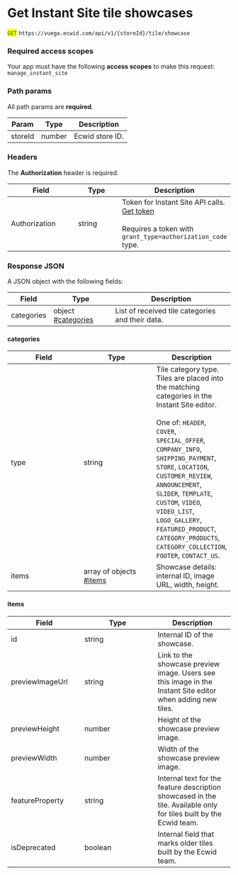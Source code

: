 # Get Instant Site tile showcases

<mark style="color:green;">`GET`</mark> `https://vuega.ecwid.com/api/v1/{storeId}/tile/showcase`

### Required access scopes

Your app must have the following **access scopes** to make this request: `manage_instant_site`

### Path params

All path params are **required**.

| Param   | Type   | Description     |
| ------- | ------ | --------------- |
| storeId | number | Ecwid store ID. |

### Headers

The **Authorization** header is required.

<table><thead><tr><th width="138.484375">Field</th><th width="86.42578125">Type</th><th>Description</th></tr></thead><tbody><tr><td>Authorization</td><td>string</td><td>Token for Instant Site API calls. <a href="../get-instant-site-api-token.md">Get token</a><br><br>Requires a token with <code>grant_type=authorization_code</code> type.</td></tr></tbody></table>

### Response JSON

A JSON object with the following fields:

| Field      | Type                                                                          | Description                                      |
| ---------- | ----------------------------------------------------------------------------- | ------------------------------------------------ |
| categories | object [#categories](get-instant-site-tile-showcases.md#categories "mention") | List of received tile categories and their data. |

#### categories

<table><thead><tr><th width="149.98046875">Field</th><th width="149.52734375">Type</th><th>Description</th></tr></thead><tbody><tr><td>type</td><td>string</td><td>Tile category type. Tiles are placed into the matching categories in the Instant Site editor. <br><br>One of: <code>HEADER</code>, <code>COVER</code>, <code>SPECIAL_OFFER</code>, <code>COMPANY_INFO</code>, <code>SHIPPING_PAYMENT</code>, <code>STORE</code>, <code>LOCATION</code>, <code>CUSTOMER_REVIEW</code>, <code>ANNOUNCEMENT</code>, <code>SLIDER</code>, <code>TEMPLATE</code>, <code>CUSTOM</code>, <code>VIDEO</code>, <code>VIDEO_LIST</code>, <code>LOGO_GALLERY</code>, <code>FEATURED_PRODUCT</code>, <code>CATEGORY_PRODUCTS</code>, <code>CATEGORY_COLLECTION</code>, <code>FOOTER</code>, <code>CONTACT_US</code>.</td></tr><tr><td>items</td><td>array of objects <a data-mention href="get-instant-site-tile-showcases.md#items">#items</a></td><td>Showcase details: internal ID, image URL, width, height.</td></tr></tbody></table>

#### items

<table><thead><tr><th width="149.98046875">Field</th><th width="149.52734375">Type</th><th>Description</th></tr></thead><tbody><tr><td>id</td><td>string</td><td>Internal ID of the showcase.</td></tr><tr><td>previewImageUrl</td><td>string</td><td>Link to the showcase preview image. Users see this image in the Instant Site editor when adding new tiles.</td></tr><tr><td>previewHeight</td><td>number</td><td>Height of the showcase preview image.</td></tr><tr><td>previewWidth</td><td>number</td><td>Width of the showcase preview image.</td></tr><tr><td>featureProperty</td><td>string</td><td>Internal text for the feature description showcased in the tile. Available only for tiles built by the Ecwid team. </td></tr><tr><td>isDeprecated</td><td>boolean</td><td>Internal field that marks older tiles built by the Ecwid team.</td></tr></tbody></table>

